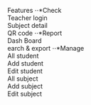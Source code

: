 Features
⋅⋅*Check
  <br>Teacher login
  <br>Subject detail
  <br>QR code
⋅⋅*Report
  <br>Dash Board
  <br>earch & export
⋅⋅*Manage
  <br>All student
  <br>Add student
  <br>Edit student
  <br>All subject
  <br>Add subject
  <br>Edit subject
